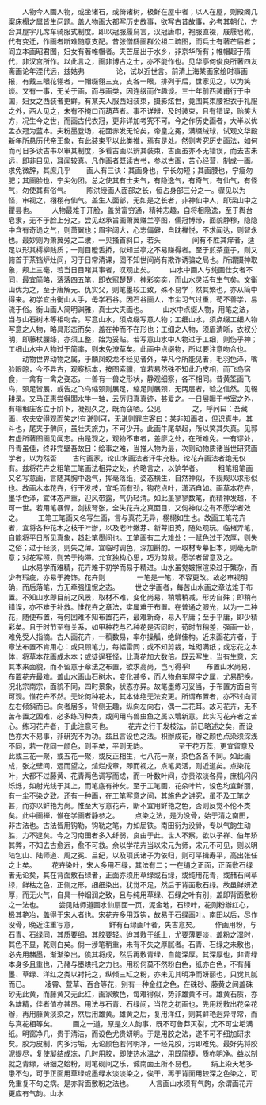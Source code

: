 <!-- { "loadSidebar": true } -->
　　人物今人画人物，或坐诸石，或倚诸树，极鲜在屋中者；以人在屋，则殿阁几案床榻之属皆生问题。盖人物画大都写历史故事，欲写古昔故事，必考其朝代，方合其屋宇几席车骑服式制度。即以冠服履舄言，汉冠唐巾，袍服直裰，屐屦皂靴，代有变迁，作画者断难随意支配。昔张僧繇画群公祖二疏图，而兵士有著芒届者；阎立本画昭君图，妇女有著帷帽者。夫芒届出于水乡，非京华所有；帷帽起于隋代，非汉宫所作。以此言之，画非博古之士，亦不能作也。见华亭何俊良所著四友斋画论年湮代远，兹姑弗
　　
　　论，试以近世言。前清上海某画家绘时事画报，有戴三眼花翎者，一帽缀翎三支，支各一眼，排列于后，世家见之，以为笑谈。又有一事，无关于画，而与画类，因连缀而作趣谈。三十年前西装甫行于中国，妇女之西装者更鲜。有某夫人服西妇装束，摄影炫世，竟围其束腰袒衣于礼服之外，西人见之，未有不掩口而葫芦者。事不详辨，及时装束，且有错误，贻笑大方，况生今之世，而画古代衣冠，更非详加考究不可。今之作历史画者，大半以优孟衣冠为蓝本。夫粉墨登场，花面赤发无论矣，帝皇之冕，满缀绒球，试观文华殿新年所悬历代帝王象，有此装束乎以此类推，焉有是处。然则考究历史画法，如何而可日多读古书以审其制度，多看古画以辨其装束，古画虽亦不无错误，而去古未远，即非目见，耳闻较真。凡作画者既读古书，参以古画，苦心经营，制成一画。求免微辞，其庶几乎
　　画人有三诀：其画身也，宁长勿短；其画腰也，宁瘦勿肥；其画脸也，宁尖勿团。总之使其有士夫气，有隐逸气，有奇气，有仙气，有怪气，勿使其有俗气。
　　陈洪绶画人面部之长，恒占身部三分之一。骤见以为怪，审视之，栩栩有仙气。盖生人面部，无如是之长者，非神仙中人，即深山中之瞿昙也。
　　人物最难于开脸，盖贫富穷通，精神志趣，自将相隐逸，至于舆台皂隶，无不于脸上分之。尝见赵承旨画萧翼赚兰亭图，儒冠博带，面貌静穆，隐隐中含有奇诡之气，则萧翼也；眉宇阔大，心志偏僻，自眈禅悦，不求闻达，则智永也。最妙则为萧翼旁之二隶，一贝搔首斜口，若头
　　
　　间有不胜其痒者，适足以形其樗柳贱质；一则目瞪舌挢，似知兰亭之不易赚得者。至于煎茶童子，则又俯首于茶铛炉灶间，习于日常清课，固不知世间尚有欺诈诱骗之局也。所谓摄神取象，颊上三毫，若当日目睹其事者，叹观止矣。
　　山水中画人与纯画仕女者不同，最宜简略，落落四五笔，即衣冠楚楚，神彩奕奕，而山水灵活有生气矣。文衡山优为之，至于唐解元、仇实父，则笔墨较工致，殊不易学；然其繁也，亦从简中得来。初学宜由衡山人手，毋学石谷。因石谷画人，市尘习气过重，苟不善学，易流于俗。衡山画人简明渊雅，真士大夫画也。
　　山水中点缀人物，用笔之法，当与山石树木等相吻合。写意山水，须点缀写意人物；工细山水，须点缀工细人物写意之人物，略具形态而矣，盖在神而不在形也；工细之人物，须眉清晰，衣衩分明，即藤杖腰绦，亦须工整，始为妥贴。若写意山水中人物过于工细，则伤乎神；工细山水中人物过于简率，则未免潦草矣。此画中点缀物，所以要注意吻合也。
　　动物世界动物之属，于麟凤蛟龙不经见者外，举凡今所能见者，毛羽色泽，嘴脸眼晾，今不异古，观察标本，按图索骥，宜若易然殊不知此乃皮相，而飞鸟宿食，一禽有一禽之姿态，一兽有一兽之形状，静观细察，各不相同。昔黄筌画飞鸟，颈足皆展，或告之飞鸟缩颈则展足，缩足则展颈，无两层者，验之信然。见辍耕录。又马正惠尝得闆水牛一轴，云厉归真真迹，甚爱之。一日展曝于书室之外，有输租庄客立于阶下，凝视久之，既而窃哂。公见
　　
　　之，呼问曰：吾藏画，农夫安得观而笑之!有说则可，无说则罪庄客曰：某非知画者，但识真牛。其斗也，尾夹于髀间，虽壮夫旅力，不可少开。此画牛尾举起，所以笑其失真。见郭若虚所著图画见闻志。由是观之，观物不审者，差廖之处，在所难免。一有谬处，丹青虽佳，终非完壁吾故日：绘事之难，当推人物为最，次则动物质诸当世研究画学者，以为然否
　　古时画家，论山水画法者汗牛充栋，论花卉画法者绝无仅有。兹将花卉之粗笔工笔画法相异之处，约略言之，以饷学者。
　　粗笔粗笔画又名写意画，言随其胸中逸气，挥毫落纸，姿态横生，自然神似，不规规以求形似也。故画木本花卉，行干发枝，宜毛而有劲，钩花点叶，潇洒自如。画草本花卉，墨华色泽，宜体态严重，迎风带露，气仍轻清。如此虽寥寥数笔，而精神发越，不可一世。若用笔暴悍，剑拔弩张，全失花卉之真面目，又何神似之有不愿学者效之。
　　工笔工笔画又名写生画，言与真花无异，栩栩如生也。故画工笔花卉者，宜将各种花木之枝干叶辦，以及老叶嫩芽、新萼旧英，随处观玩。临楮弄笔，自能将平日所见真象，趋赴笔墨间也。工笔画有二大难处：一赋色过于浓厚，则失之俗；过于轻淡，则失之薄。宜临时调色，深加斟酌。一取材专摹旧本，则毫无新意；对花写照，则苦于拘滞。允宜独构心思，巧为剪裁。愿学者留意及之。
　　山水易学而难精，花卉难于初学而易于精进。山水虽觉皴擦渲染过于繁杂，而少有瑕疵，亦易于掩饰。花卉则
　　
　　一笔是一笔，不容更改。故必审视明确，而后落笔，方无牵强忸怩之态。
　　世之学画者，每苦山水画之章法难于布置。不知山水即目前之风景，取材不难，变化尚易，稍增稍减，形势自殊；即稍有错误，亦不难于补救。惟花卉之章法，实属难于布置。在普通之眼光，以为一二种花，随便布置，有何困难不知布置花卉，最难新奇，易入平庸；至于平庸，即少精彩矣。且于时节至有关系，如甲种花与乙种花是否同时，苟时节稍差，强画一处，难免受人指摘。古人画花卉，一稿数易，率尔操觚，绝鲜佳构。近来画花卉者，于章法布置不肯用心：或只顾笔力，每幅雷同；或不知剪裁，堆砌满纸；或忘花之本体，将草本花画成木本；或徒逞狂怪，比真花加大数倍。既云写生，当有生意，忘其本来面貌，而不留意于章法之布置，欲求高尚，岂可得乎!
　　布置山水尚易，布置花卉最难。盖山水画山石树木，变化甚多，而人物舟车屋宇之属，尤易配换。况北宗南宗，面貌不同，四时景象，状态亦异。故笔墨练习妥当，于布置方面自有可观。惟花卉不然。无论何种花木，其本体绝无法变更。所谓布置者，亦不过向背左右倾斜而已。向者居多，背侧无趣，纵向左向右，偶一二花耳。故习花卉，无不苦布置之困难，必多练习种类，或间用鸟兽虫鱼之属以增新意。此实习花卉者之苦心。练习花卉者，于此注意可也。
　　花卉之行干发枝法，前已略述之矣，而设色亦大不易事，非研究不为功。兹且言设色之法。积辦成花，辦之颜色点染须深浅不同，若一花同一颜色，则平矣，平则无韵。
　　
　　至干花万蕊，更宜留意及此或三花一聚，或五花一聚，或反正相生，七八花一聚，染色各各不同。如此画成，张之壁间，远而望之，煊烂成章，即而视之，点笔灵活，则近道矣。点染花叶，大都不过藤黄、花青两色调写而成，而一叶数叶间，亦贵浓淡各异，庶机闪闪烁烁，如射光线于其上，而笔底有神矣。至于工笔画，花朵叶片，设色均宜鲜丽，有一尘不染之致。还有一种画，在工笔写意之间，其施色之讲究，虽不及工笔之甚，而亦以鲜艳为尚。惟至大写意花卉，断不宜用鲜艳之色，否则反觉不伦不类矣。此中画禅，惟在学画者静参之。
　　点染之法，是为没骨，始于清之南田，非古法也。古法皆用钩勒，钩勒之笔，力如屈铁。南田衍为没骨，专以气韵生动胜，力不逮矣。今之习南田者多入纤弱，良由于此。世人不察，欲以子祥、伯年矫其弊，不知去古愈远，愈不可救。余以学花卉当以宋元为师，宋元不可见，则以明陆包山、陆师道、周之冕、吕纪，以及项氏诸子为依归，则可平揖寿平，高出张任之上矣。
　　花卉染叶，宋人多用石绿，其法有二；一在绢之正面，正面敷石绿者无论矣，其在背面敷石绿者，正面亦须用草绿或石绿，或纯用花青，或赭石间草绿，鲜枯之色，正侧之形，细细染出。犹觉不足，然后于背面敷石绿。故虽鲜妍浓厚，而无火气，自具一种烟润之致，且与纯用草绿、石绿之叶有别，盖即背面敷粉之一法也。
　　尝见陆师道画水仙扇面一页，泥金地，石绿叶，花则粉辦红心，极其艳冶，盖得于宋人者也。宋花卉多用双钩，故易于石绿画叶。南田以后，尽作没骨，晚近注重写意，
　　
　　鲜有石绿画叶者，失古意矣。
　　作画用粉，与石青、石绿同，其质要细，其胶要轻。迨其敷于纸上，尤要薄要淡，盖粉之湿时，其色不显，乾则白矣。倘一涉笔稍重，未有不失之厚腻者。石青、石绿之未敷也，必先用赭墨，渐渐染出，俟其将成，然后再敷青绿，自能深厚。其深厚也，非青绿本身多且重也，乃赭与墨烘托之力也。用粉何莫不然粉白色，纸亦白色，不有赭墨、草绿、洋红之类以衬托之，纵倾三缸之粉，亦未见其明净而妍丽也，只觉其腻而已。
　　凌霄、萱草、百合等花，别有一种金红之色，在硃砂、藤黄之间盖硃砂无此黄，而藤黄又无此红，画家敷色，每难得似，势非雄黄不可。雄黄石质，亦名雄精，佳者值亦甚昂。用法与石青、石绿间，当花之初画也，先用粉敷出花朵花辦，再用藤黄淡染之，然后用雄黄。雄黄之后，复用洋红，则其鲜艳迥异寻常，而与真花相等矣。
　　画之一道，原是文人韵事，既不可鲁莽灭裂，尤不可尘垢满纸。明窗净几，贵于清洁，而设色尤贵妍明。于是用胶之法，遂不可不细加研求矣。胶为皮制，内多污垢，无论颜色若何明净，一经兑胶，污即难免。最好先将胶泥提尽，复使凝结成冻，几时用胶，即使热水温之，用既简捷，质亦明净。益以制就之青绿，研细之蛤粉，则笔砚间之乐，诚南面王所不易也。
　　绢上染天地多患不匀，可于正面用草绿或墨绿水淡淡染之，俟干，再于背面用较深之色染之，可免重复不匀之病。是亦背面敷粉之法也。
　　人言画山水须有气韵，余谓画花卉更应有气韵。山水
　　
